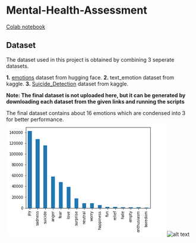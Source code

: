 # Mental-Health-Assessment
<a href="https://colab.research.google.com/drive/17sgdF6EZ6wWmrprG9jAwcpvGIu0iwk8J#scrollTo=F0IwAO4mas2V">Colab notebook</a>

## Dataset
The dataset used in this project is obtained by combining 3 seperate datasets.

**1.** <a href="https://huggingface.co/datasets/emotion">emotions</a> dataset from hugging face.
**2.** text_emotion dataset from kaggle.
**3.** <a href="https://www.kaggle.com/nikhileswarkomati/suicide-watch">Suicide_Detection</a> dataset from kaggle.

**Note: The final dataset is not uploaded here, but it can be generated by downloading each dataset from the given links and running the scripts**

The final dataset contains about 16 emotions which are condensed into 3 for better performance.
![alt text](https://github.com/gokulkrh/Mental-Health-Assessment/blob/master/multi_emotions.png?raw=true)
![alt text](https://github.com/[username]/[reponame]/blob/[branch]/image.jpg?raw=true)

